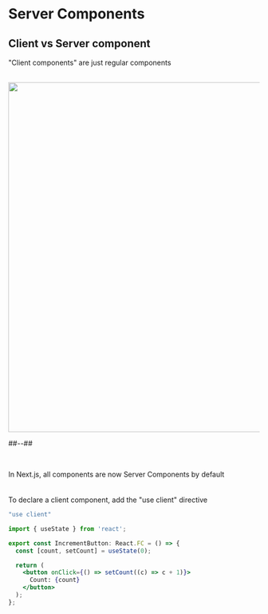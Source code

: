 <!-- .slide: class="two-column with-code " -->

# Server Components

## Client vs Server component

"Client components" are just regular components

<br/>

<img src="./assets/images/03-server-components/client-vs-server-3.png" style="width: 700px; height: auto;"/>

##--##

<br/>

<div>

In Next.js, all components are now Server Components by default <br/>
<br/> <br/>
To declare a client component, add the "use client" directive

```jsx
"use client"

import { useState } from 'react';

export const IncrementButton: React.FC = () => {
  const [count, setCount] = useState(0);

  return (
    <button onClick={() => setCount((c) => c + 1)}>
      Count: {count}
    </button>
  );
};
```

</div>
<!-- .element: class="fragment" data-fragment-index="1"-->